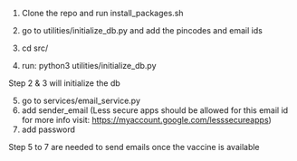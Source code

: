 1. Clone the repo and run install_packages.sh
2. go to utilities/initialize_db.py and add the pincodes and email ids

3. cd src/
4. run: python3 utilities/initialize_db.py

Step 2 & 3 will initialize the db

5. go to services/email_service.py
6. add sender_email (Less secure apps should be allowed for this email id for more info visit: https://myaccount.google.com/lesssecureapps)
7. add password

Step 5 to 7 are needed to send emails once the vaccine is available

